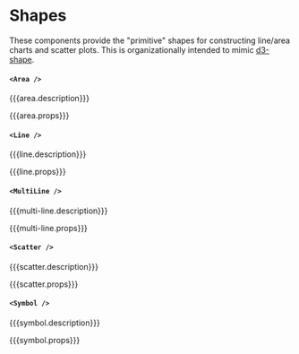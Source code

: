 Shapes
=====================

These components provide the "primitive" shapes for constructing line/area charts and scatter plots.
This is organizationally intended to mimic [d3-shape](https://github.com/d3/d3-shape).


#### `<Area />`
{{{area.description}}}

{{{area.props}}}


#### `<Line />`
{{{line.description}}}

{{{line.props}}}


#### `<MultiLine />`
{{{multi-line.description}}}

{{{multi-line.props}}}


#### `<Scatter />`
{{{scatter.description}}}

{{{scatter.props}}}


#### `<Symbol />`
{{{symbol.description}}}

{{{symbol.props}}}
